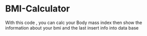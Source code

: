 # BMI-Calculator
With this code , you can calc your Body mass index then show the information about  your bmi and the last insert info into data base
